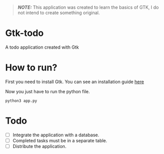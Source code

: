 > _**NOTE:**_  This application was created to learn the basics of GTK, I do not intend to create something original.

# Gtk-todo

A todo application created with Gtk 

# How to run?

First you need to install Gtk. You can see an installation guide [here](https://pygobject.readthedocs.io/en/latest/getting_started.html#getting-started)

Now you just have to run the python file.

`python3 app.py`

# Todo

- [ ] Integrate the application with a database.
- [ ] Completed tasks must be in a separate table.
- [ ] Distribute the application.
